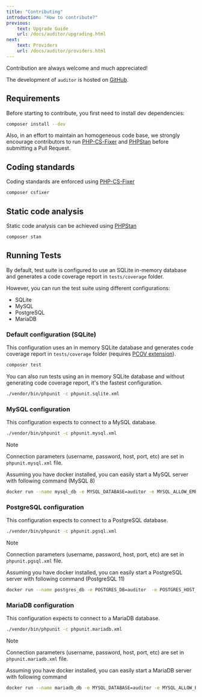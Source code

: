 ```yaml
---
title: "Contributing"
introduction: "How to contribute?"
previous:
    text: Upgrade Guide
    url: /docs/auditor/upgrading.html
next:
    text: Providers
    url: /docs/auditor/providers.html
---
```


Contribution are always welcome and much appreciated!

The development of `auditor` is hosted on [GitHub](https://github.com/DamienHarper/auditor).

## Requirements
Before starting to contribute, you first need to install dev dependencies:

```bash
composer install --dev
```

Also, in an effort to maintain an homogeneous code base, we strongly encourage contributors
to run [PHP-CS-Fixer](https://github.com/FriendsOfPHP/PHP-CS-Fixer) and [PHPStan](https://github.com/phpstan/phpstan)
before submitting a Pull Request.


## Coding standards
Coding standards are enforced using [PHP-CS-Fixer](https://github.com/FriendsOfPHP/PHP-CS-Fixer)

```bash
composer csfixer
```


## Static code analysis
Static code analysis can be achieved using [PHPStan](https://github.com/phpstan/phpstan)

```bash
composer stan
```


## Running Tests
By default, test suite is configured to use an SQLite in-memory database and generates
a code coverage report in `tests/coverage` folder.

However, you can run the test suite using different configurations:
- SQLite
- MySQL
- PostgreSQL
- MariaDB


### Default configuration (SQLite)
This configuration uses an in memory SQLite database and generates code coverage report
in `tests/coverage` folder (requires [PCOV extension](https://github.com/krakjoe/pcov)).

```bash
composer test
```

You can also run tests using an in memory SQLite database and without generating code coverage report,
it's the fastest configuration.

```bash
./vendor/bin/phpunit -c phpunit.sqlite.xml 
```


### MySQL configuration
This configuration expects to connect to a MySQL database.

```bash
./vendor/bin/phpunit -c phpunit.mysql.xml 
```

<div class="note note-info" role="alert">
  <p class="note-title">Note</p>
  <p class="note-desc">Connection parameters (username, password, host, port, etc) are set in <code>phpunit.mysql.xml</code> file.</p>
</div>

Assuming you have docker installed, you can easily start a MySQL server with following command (MySQL 8)

```bash
docker run --name mysql_db -e MYSQL_DATABASE=auditor -e MYSQL_ALLOW_EMPTY_PASSWORD=1 -d -p 3306:3306 mysql --default-authentication-plugin=mysql_native_password
```


### PostgreSQL configuration
This configuration expects to connect to a PostgreSQL database.

```bash
./vendor/bin/phpunit -c phpunit.pgsql.xml 
```

<div class="note note-info" role="alert">
  <p class="note-title">Note</p>
  <p class="note-desc">Connection parameters (username, password, host, port, etc) are set in <code>phpunit.pgsql.xml</code> file.</p>
</div>

Assuming you have docker installed, you can easily start a PostgreSQL server with following command (PostgreSQL 11)

```bash
docker run --name postgres_db -e POSTGRES_DB=auditor  -e POSTGRES_HOST_AUTH_METHOD=trust -d -p 5432:5432 postgres
```


### MariaDB configuration
This configuration expects to connect to a MariaDB database.

```bash
./vendor/bin/phpunit -c phpunit.mariadb.xml 
```

<div class="note note-info" role="alert">
  <p class="note-title">Note</p>
  <p class="note-desc">Connection parameters (username, password, host, port, etc) are set in <code>phpunit.mariadb.xml</code> file.</p>
</div>

Assuming you have docker installed, you can easily start a MariaDB server with following command

```bash
docker run --name mariadb_db -e MYSQL_DATABASE=auditor -e MYSQL_ALLOW_EMPTY_PASSWORD=1 -p 3306:3306 mariadb
```